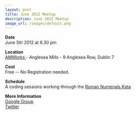 ```yaml
---
layout: post
title: June 2012 Meetup
description: June 2012 Meetup
image_url: /images/default.png
---
```


**Date**  
June 5th 2012 at 6.30 pm

**Location**  
[ AMWorks ](http://www.amworks.ie/ ) - Anglesea Mills -  9 Anglesea Row, Dublin 7

**Cost**  
Free -- No Registration needed.

**Schedule**  
A coding sessions working through the [Roman Numenals Kata](http://codingdojo.org/cgi-bin/wiki.pl?KataRomanNumerals)

**More Information**  
[ Google Group ](https://groups.google.com/group/dublinjs)  
[ Twitter ](http://twitter.com/#!/dublinjs)
